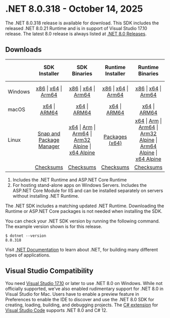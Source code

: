 # .NET 8.0.318 - October 14, 2025

The .NET 8.0.318 release is available for download. This SDK includes the  released .NET 8.0.21 Runtime and is in support of Visual Studio 17.10 release. The latest 8.0 release is always listed at [.NET 8.0 Releases](../README.md).

## Downloads

|           | SDK Installer                        | SDK Binaries                 | Runtime Installer                                        | Runtime Binaries                                 | ASP.NET Core Runtime           |Windows Desktop Runtime          |
| --------- | :------------------------------------------:     | :----------------------:                 | :---------------------------:                            | :-------------------------:                      | :-----------------:            | :-----------------:            |
| Windows   | [x86][dotnet-sdk-win-x86.exe] \| [x64][dotnet-sdk-win-x64.exe] \| [Arm64][dotnet-sdk-win-arm64.exe] | [x86][dotnet-sdk-win-x86.zip] \| [x64][dotnet-sdk-win-x64.zip] \|  [Arm64][dotnet-sdk-win-arm64.zip] | [x86][dotnet-runtime-win-x86.exe] \| [x64][dotnet-runtime-win-x64.exe] \| [Arm64][dotnet-runtime-win-arm64.exe] | [x86][dotnet-runtime-win-x86.zip] \| [x64][dotnet-runtime-win-x64.zip] \| [Arm64][dotnet-runtime-win-arm64.zip] | [x86][aspnetcore-runtime-win-x86.exe] \| [x64][aspnetcore-runtime-win-x64.exe] \| [Hosting Bundle][dotnet-hosting-win.exe] | [x86][windowsdesktop-runtime-win-x86.exe] \| [x64][windowsdesktop-runtime-win-x64.exe] \| [Arm64][windowsdesktop-runtime-win-arm64.exe] |
| macOS     | [x64][dotnet-sdk-osx-x64.pkg] \| [ARM64][dotnet-sdk-osx-arm64.pkg] | [x64][dotnet-sdk-osx-x64.tar.gz] \| [ARM64][dotnet-sdk-osx-arm64.tar.gz]  | [x64][dotnet-runtime-osx-x64.pkg] \| [ARM64][dotnet-runtime-osx-arm64.pkg] | [x64][dotnet-runtime-osx-x64.tar.gz] \| [ARM64][dotnet-runtime-osx-arm64.tar.gz]| [x64][aspnetcore-runtime-osx-x64.tar.gz] \| [ARM64][aspnetcore-runtime-osx-arm64.tar.gz] | - |
| Linux     |  [Snap and Package Manager](../install-linux.md)  | [x64][dotnet-sdk-linux-x64.tar.gz] \| [Arm][dotnet-sdk-linux-arm.tar.gz]  \| [Arm64][dotnet-sdk-linux-arm64.tar.gz] \| [Arm32 Alpine][dotnet-sdk-linux-musl-arm.tar.gz]  \| [x64 Alpine][dotnet-sdk-linux-musl-x64.tar.gz] | [Packages (x64)][linux-packages] | [x64][dotnet-runtime-linux-x64.tar.gz] \| [Arm][dotnet-runtime-linux-arm.tar.gz] \| [Arm64][dotnet-runtime-linux-arm64.tar.gz] \| [Arm32 Alpine][dotnet-runtime-linux-musl-arm.tar.gz] \| [Arm64 Alpine][dotnet-runtime-linux-musl-arm64.tar.gz] \| [x64 Alpine][dotnet-runtime-linux-musl-x64.tar.gz]  | [x64][aspnetcore-runtime-linux-x64.tar.gz]  \| [Arm][aspnetcore-runtime-linux-arm.tar.gz] \| [Arm64][aspnetcore-runtime-linux-arm64.tar.gz] \| [x64 Alpine][aspnetcore-runtime-linux-musl-x64.tar.gz] | - |
|  | [Checksums][checksums-sdk]                             | [Checksums][checksums-sdk]                                      | [Checksums][checksums-runtime]                             | [Checksums][checksums-runtime]  | [Checksums][checksums-runtime]  | [Checksums][checksums-runtime] |

1. Includes the .NET Runtime and ASP.NET Core Runtime
2. For hosting stand-alone apps on Windows Servers. Includes the ASP.NET Core Module for IIS and can be installed separately on servers without installing .NET Runtime.

The .NET SDK includes a matching updated .NET Runtime. Downloading the Runtime or ASP.NET Core packages is not needed when installing the SDK.

You can check your .NET SDK version by running the following command. The example version shown is for this release.

```console
$ dotnet --version
8.0.318
```

Visit [.NET Documentation](https://learn.microsoft.com/dotnet/) to learn about .NET, for building many different types of applications.

## Visual Studio Compatibility

You need [Visual Studio 17.10](https://visualstudio.microsoft.com) or later to use .NET 8.0 on Windows. While not officially supported, we’ve also enabled rudimentary support for .NET 8.0 in Visual Studio for Mac. Users have to enable a preview feature in Preferences to enable the IDE to discover and use the .NET 8.0 SDK for creating, loading, building, and debugging projects.
The [C# extension](https://code.visualstudio.com/docs/languages/dotnet) for [Visual Studio Code](https://code.visualstudio.com/) supports .NET 8.0 and C# 12.

[checksums-runtime]: https://builds.dotnet.microsoft.com/dotnet/checksums/8.0.21-sha.txt
[checksums-sdk]: https://builds.dotnet.microsoft.com/dotnet/checksums/8.0.21-sha.txt

[linux-packages]: ../install-linux.md

[//]: # ( Runtime 8.0.21)
[dotnet-runtime-linux-arm.tar.gz]: https://builds.dotnet.microsoft.com/dotnet/Runtime/8.0.21/dotnet-runtime-8.0.21-linux-arm.tar.gz
[dotnet-runtime-linux-arm64.tar.gz]: https://builds.dotnet.microsoft.com/dotnet/Runtime/8.0.21/dotnet-runtime-8.0.21-linux-arm64.tar.gz
[dotnet-runtime-linux-musl-x64.tar.gz]: https://builds.dotnet.microsoft.com/dotnet/Runtime/8.0.21/dotnet-runtime-8.0.21-linux-musl-x64.tar.gz
[dotnet-runtime-linux-musl-arm.tar.gz]: https://builds.dotnet.microsoft.com/dotnet/Runtime/8.0.21/dotnet-runtime-8.0.21-linux-musl-arm.tar.gz
[dotnet-runtime-linux-musl-arm64.tar.gz]: https://builds.dotnet.microsoft.com/dotnet/Runtime/8.0.21/dotnet-runtime-8.0.21-linux-musl-arm64.tar.gz
[dotnet-runtime-linux-x64.tar.gz]: https://builds.dotnet.microsoft.com/dotnet/Runtime/8.0.21/dotnet-runtime-8.0.21-linux-x64.tar.gz
[dotnet-runtime-osx-x64.pkg]: https://builds.dotnet.microsoft.com/dotnet/Runtime/8.0.21/dotnet-runtime-8.0.21-osx-x64.pkg
[dotnet-runtime-osx-x64.tar.gz]: https://builds.dotnet.microsoft.com/dotnet/Runtime/8.0.21/dotnet-runtime-8.0.21-osx-x64.tar.gz
[dotnet-runtime-osx-arm64.pkg]: https://builds.dotnet.microsoft.com/dotnet/Runtime/8.0.21/dotnet-runtime-8.0.21-osx-arm64.pkg
[dotnet-runtime-osx-arm64.tar.gz]: https://builds.dotnet.microsoft.com/dotnet/Runtime/8.0.21/dotnet-runtime-8.0.21-osx-arm64.tar.gz
[dotnet-runtime-win-arm64.zip]: https://builds.dotnet.microsoft.com/dotnet/Runtime/8.0.21/dotnet-runtime-8.0.21-win-arm64.zip
[dotnet-runtime-win-x64.exe]: https://builds.dotnet.microsoft.com/dotnet/Runtime/8.0.21/dotnet-runtime-8.0.21-win-x64.exe
[dotnet-runtime-win-x64.zip]: https://builds.dotnet.microsoft.com/dotnet/Runtime/8.0.21/dotnet-runtime-8.0.21-win-x64.zip
[dotnet-runtime-win-x86.exe]: https://builds.dotnet.microsoft.com/dotnet/Runtime/8.0.21/dotnet-runtime-8.0.21-win-x86.exe
[dotnet-runtime-win-x86.zip]: https://builds.dotnet.microsoft.com/dotnet/Runtime/8.0.21/dotnet-runtime-8.0.21-win-x86.zip
[dotnet-runtime-win-arm64.exe]: https://builds.dotnet.microsoft.com/dotnet/Runtime/8.0.21/dotnet-runtime-8.0.21-win-arm64.exe

[//]: # ( WindowsDesktop 8.0.21)
[windowsdesktop-runtime-win-arm64.exe]: https://builds.dotnet.microsoft.com/dotnet/WindowsDesktop/8.0.21/windowsdesktop-runtime-8.0.21-win-arm64.exe
[windowsdesktop-runtime-win-arm64.zip]: https://builds.dotnet.microsoft.com/dotnet/WindowsDesktop/8.0.21/windowsdesktop-runtime-8.0.21-win-arm64.zip
[windowsdesktop-runtime-win-x64.exe]: https://builds.dotnet.microsoft.com/dotnet/WindowsDesktop/8.0.21/windowsdesktop-runtime-8.0.21-win-x64.exe
[windowsdesktop-runtime-win-x64.zip]: https://builds.dotnet.microsoft.com/dotnet/WindowsDesktop/8.0.21/windowsdesktop-runtime-8.0.21-win-x64.zip
[windowsdesktop-runtime-win-x86.exe]: https://builds.dotnet.microsoft.com/dotnet/WindowsDesktop/8.0.21/windowsdesktop-runtime-8.0.21-win-x86.exe
[windowsdesktop-runtime-win-x86.zip]: https://builds.dotnet.microsoft.com/dotnet/WindowsDesktop/8.0.21/windowsdesktop-runtime-8.0.21-win-x86.zip

[//]: # ( ASP 8.0.21)
[aspnetcore-runtime-linux-arm.tar.gz]: https://builds.dotnet.microsoft.com/dotnet/aspnetcore/Runtime/8.0.21/aspnetcore-runtime-8.0.21-linux-arm.tar.gz
[aspnetcore-runtime-linux-arm64.tar.gz]: https://builds.dotnet.microsoft.com/dotnet/aspnetcore/Runtime/8.0.21/aspnetcore-runtime-8.0.21-linux-arm64.tar.gz
[aspnetcore-runtime-linux-musl-x64.tar.gz]: https://builds.dotnet.microsoft.com/dotnet/aspnetcore/Runtime/8.0.21/aspnetcore-runtime-8.0.21-linux-musl-x64.tar.gz
[aspnetcore-runtime-linux-musl-arm.tar.gz]: https://builds.dotnet.microsoft.com/dotnet/aspnetcore/Runtime/8.0.21/aspnetcore-runtime-8.0.21-linux-musl-arm.tar.gz
[aspnetcore-runtime-linux-musl-arm64.tar.gz]: https://builds.dotnet.microsoft.com/dotnet/aspnetcore/Runtime/8.0.21/aspnetcore-runtime-8.0.21-linux-musl-arm64.tar.gz
[aspnetcore-runtime-linux-x64.tar.gz]: https://builds.dotnet.microsoft.com/dotnet/aspnetcore/Runtime/8.0.21/aspnetcore-runtime-8.0.21-linux-x64.tar.gz
[aspnetcore-runtime-osx-x64.tar.gz]: https://builds.dotnet.microsoft.com/dotnet/aspnetcore/Runtime/8.0.21/aspnetcore-runtime-8.0.21-osx-x64.tar.gz
[aspnetcore-runtime-osx-arm64.tar.gz]: https://builds.dotnet.microsoft.com/dotnet/aspnetcore/Runtime/8.0.21/aspnetcore-runtime-8.0.21-osx-arm64.tar.gz
[aspnetcore-runtime-win-arm64.zip]: https://builds.dotnet.microsoft.com/dotnet/aspnetcore/Runtime/8.0.21/aspnetcore-runtime-8.0.21-win-arm64.zip
[aspnetcore-runtime-win-arm64.exe]: https://builds.dotnet.microsoft.com/dotnet/aspnetcore/Runtime/8.0.21/aspnetcore-runtime-8.0.21-win-arm64.exe
[aspnetcore-runtime-win-x64.exe]: https://builds.dotnet.microsoft.com/dotnet/aspnetcore/Runtime/8.0.21/aspnetcore-runtime-8.0.21-win-x64.exe
[aspnetcore-runtime-win-x64.zip]: https://builds.dotnet.microsoft.com/dotnet/aspnetcore/Runtime/8.0.21/aspnetcore-runtime-8.0.21-win-x64.zip
[aspnetcore-runtime-win-x86.exe]: https://builds.dotnet.microsoft.com/dotnet/aspnetcore/Runtime/8.0.21/aspnetcore-runtime-8.0.21-win-x86.exe
[aspnetcore-runtime-win-x86.zip]: https://builds.dotnet.microsoft.com/dotnet/aspnetcore/Runtime/8.0.21/aspnetcore-runtime-8.0.21-win-x86.zip
[aspnetcore-runtime-composite-linux-arm.tar.gz]: https://builds.dotnet.microsoft.com/dotnet/aspnetcore/Runtime/8.0.21/aspnetcore-runtime-composite-8.0.21-linux-arm.tar.gz
[aspnetcore-runtime-composite-linux-arm64.tar.gz]: https://builds.dotnet.microsoft.com/dotnet/aspnetcore/Runtime/8.0.21/aspnetcore-runtime-composite-8.0.21-linux-arm64.tar.gz
[aspnetcore-runtime-composite-linux-x64.tar.gz]: https://builds.dotnet.microsoft.com/dotnet/aspnetcore/Runtime/8.0.21/aspnetcore-runtime-composite-8.0.21-linux-x64.tar.gz
[aspnetcore-runtime-composite-linux-musl-arm.tar.gz]: https://builds.dotnet.microsoft.com/dotnet/aspnetcore/Runtime/8.0.21/aspnetcore-runtime-composite-8.0.21-linux-musl-arm.tar.gz
[aspnetcore-runtime-composite-linux-musl-arm64.tar.gz]: https://builds.dotnet.microsoft.com/dotnet/aspnetcore/Runtime/8.0.21/aspnetcore-runtime-composite-8.0.21-linux-musl-arm64.tar.gz
[aspnetcore-runtime-composite-linux-musl-x64.tar.gz]: https://builds.dotnet.microsoft.com/dotnet/aspnetcore/Runtime/8.0.21/aspnetcore-runtime-composite-8.0.21-linux-musl-x64.tar.gz
[dotnet-hosting-win.exe]: https://builds.dotnet.microsoft.com/dotnet/aspnetcore/Runtime/8.0.21/dotnet-hosting-8.0.21-win.exe

[//]: # ( SDK 8.0.318)
[dotnet-sdk-linux-arm.tar.gz]: https://builds.dotnet.microsoft.com/dotnet/Sdk/8.0.318/dotnet-sdk-8.0.318-linux-arm.tar.gz
[dotnet-sdk-linux-arm64.tar.gz]: https://builds.dotnet.microsoft.com/dotnet/Sdk/8.0.318/dotnet-sdk-8.0.318-linux-arm64.tar.gz
[dotnet-sdk-linux-musl-x64.tar.gz]: https://builds.dotnet.microsoft.com/dotnet/Sdk/8.0.318/dotnet-sdk-8.0.318-linux-musl-x64.tar.gz
[dotnet-sdk-linux-musl-arm.tar.gz]: https://builds.dotnet.microsoft.com/dotnet/Sdk/8.0.318/dotnet-sdk-8.0.318-linux-musl-arm.tar.gz
[dotnet-sdk-linux-musl-arm64.tar.gz]: https://builds.dotnet.microsoft.com/dotnet/Sdk/8.0.318/dotnet-sdk-8.0.318-linux-musl-arm64.tar.gz
[dotnet-sdk-linux-x64.tar.gz]: https://builds.dotnet.microsoft.com/dotnet/Sdk/8.0.318/dotnet-sdk-8.0.318-linux-x64.tar.gz
[dotnet-sdk-osx-x64.pkg]: https://builds.dotnet.microsoft.com/dotnet/Sdk/8.0.318/dotnet-sdk-8.0.318-osx-x64.pkg
[dotnet-sdk-osx-x64.tar.gz]: https://builds.dotnet.microsoft.com/dotnet/Sdk/8.0.318/dotnet-sdk-8.0.318-osx-x64.tar.gz
[dotnet-sdk-osx-arm64.pkg]: https://builds.dotnet.microsoft.com/dotnet/Sdk/8.0.318/dotnet-sdk-8.0.318-osx-arm64.pkg
[dotnet-sdk-osx-arm64.tar.gz]: https://builds.dotnet.microsoft.com/dotnet/Sdk/8.0.318/dotnet-sdk-8.0.318-osx-arm64.tar.gz
[dotnet-sdk-win-arm64.zip]: https://builds.dotnet.microsoft.com/dotnet/Sdk/8.0.318/dotnet-sdk-8.0.318-win-arm64.zip
[dotnet-sdk-win-x64.exe]: https://builds.dotnet.microsoft.com/dotnet/Sdk/8.0.318/dotnet-sdk-8.0.318-win-x64.exe
[dotnet-sdk-win-arm64.exe]: https://builds.dotnet.microsoft.com/dotnet/Sdk/8.0.318/dotnet-sdk-8.0.318-win-arm64.exe
[dotnet-sdk-win-x64.zip]: https://builds.dotnet.microsoft.com/dotnet/Sdk/8.0.318/dotnet-sdk-8.0.318-win-x64.zip
[dotnet-sdk-win-x86.exe]: https://builds.dotnet.microsoft.com/dotnet/Sdk/8.0.318/dotnet-sdk-8.0.318-win-x86.exe
[dotnet-sdk-win-x86.zip]: https://builds.dotnet.microsoft.com/dotnet/Sdk/8.0.318/dotnet-sdk-8.0.318-win-x86.zip
